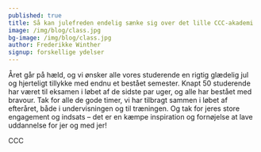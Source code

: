 ```yaml
---
published: true
title: Så kan julefreden endelig sænke sig over det lille CCC-akademi
image: /img/blog/class.jpg
bg-image: /img/blog/class.jpg
author: Frederikke Winther
signup: forskellige ydelser
---
```


Året går på hæld, og vi ønsker alle vores studerende en rigtig glædelig jul og hjerteligt tillykke med endnu et bestået semester. Knapt 50 studerende har været til eksamen i løbet af de sidste par uger, og alle har bestået med bravour. Tak for alle de gode timer, vi har tilbragt sammen i løbet af efteråret, både i undervisningen og til træningen. Og tak for jeres store engagement og indsats – det er en kæmpe inspiration og fornøjelse at lave uddannelse for jer og med jer!

CCC